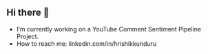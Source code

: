 ## Hi there 👋


-  I’m currently working on a YouTube Comment Sentiment Pipeline Project.
-  How to reach me: linkedin.com/in/hrishikkunduru
